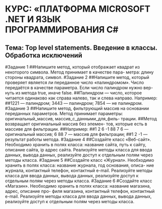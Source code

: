 # КУРС: «ПЛАТФОРМА MICROSOFT .NET И ЯЗЫК ПРОГРАММИРОВАНИЯ C#
## Тема: Top level statements. Введение в классы. Обработка исключений
#Задание 1
##Напишите метод, который отображает квадрат из некоторого символа. Метод принимает в качестве пара- метра: длину стороны квадрата, символ.
#Задание 2
##Напишите метод, который проверяет является ли переданное число «палиндромом». Число передаётся в качестве параметра. Если число палиндром нужно вер- нуть из метода true, иначе false.
##Палиндром — число, которое читается одинаково как справа налево, так и слева направо. Например:
##1221 — палиндром; 3443 — палиндром; 7854 — не палиндром.
#Задание 3
##Напишите метод, фильтрующий массив на основании переданных параметров. Метод принимает параметры: оригинальный_массив, массив_с_данными_для_филь- трации.
##Метод возвращает оригинальный массив без элемен- тов, которые есть в массиве для фильтрации.
##Например:
##1 2 6 -1 88 7 6 — оригинальный массив; 6 88 7 — массив для фильтрации;
##1 2 -1 — результат работы метода.
#Задание 4
##Создайте класс «Веб-сайт». Необходимо хранить в полях класса: название сайта, путь к сайту, описание сайта, ip адрес сайта. Реализуйте методы класса для ввода данных, вывода данных, реализуйте доступ к отдельным полям через методы класса.
#Задание 5
##Создайте класс «Журнал». Необходимо хранить в полях класса: название журнала, год основания, описа- ние журнала, контактный телефон, контактный e-mail. Реализуйте методы класса для ввода данных, вывода данных, реализуйте доступ к отдельным полям через методы класса.
#Задание 6
#Создайте класс «Магазин». Необходимо хранить в полях класса: название магазина, адрес, описание про- филя магазина, контактный телефон, контактный e-mail. Реализуйте методы класса для ввода данных, вывода данных, реализуйте доступ к отдельным полям через методы класса.
